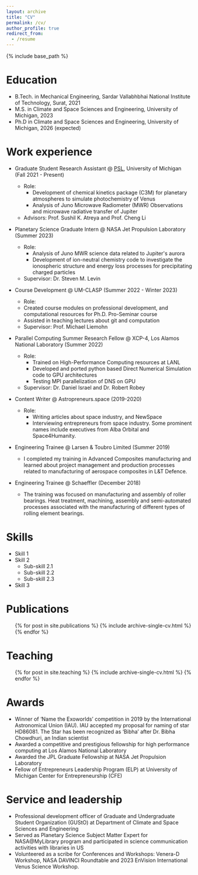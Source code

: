 ```yaml
---
layout: archive
title: "CV"
permalink: /cv/
author_profile: true
redirect_from:
  - /resume
---
```


{% include base_path %}

Education
======
* B.Tech. in Mechanical Engineering, Sardar Vallabhbhai National Institute of Technology, Surat, 2021
* M.S. in Climate and Space Sciences and Engineering, University of Michigan, 2023
* Ph.D in Climate and Space Sciences and Engineering, University of Michigan, 2026 (expected)

Work experience
======
* Graduate Student Research Assistant @ [PSL](https://psl.engin.umich.edu/), University of Michigan (Fall 2021 - Present)
  * Role:
    * Development of chemical kinetics package (C3M) for planetary atmospheres to simulate photochemistry of Venus
    * Analysis of Juno Microwave Radiometer (MWR) Observations and microwave radiative transfer of Jupiter
  * Advisors: Prof. Sushil K. Atreya and Prof. Cheng Li

* Planetary Science Graduate Intern @ NASA Jet Propulsion Laboratory (Summer 2023)
  * Role:
    * Analysis of Juno MWR science data related to Jupiter's aurora
    * Development of ion-neutral chemistry code to investigate the ionospheric structure and energy loss processes for precipitating charged particles
  * Supervisor: Dr. Steven M. Levin

* Course Development @ UM-CLASP (Summer 2022 - Winter 2023)
  * Role:
   * Created course modules on professional development, and computational resources for Ph.D. Pro-Seminar course
   * Assisted in teaching lectures about git and computation
  * Supervisor: Prof. Michael Liemohn

* Parallel Computing Summer Research Fellow @ XCP-4, Los Alamos National Laboratory (Summer 2022)
  * Role:
    * Trained on High-Performance Computing resources at LANL
    * Developed and ported python based Direct Numerical Simulation code to GPU architectures
    * Testing MPI parallelization of DNS on GPU
  * Supervisor: Dr. Daniel Israel and Dr. Robert Robey

* Content Writer @ Astropreneurs.space (2019-2020)
  * Role:
    * Writing articles about space industry, and NewSpace
    * Interviewing entrepreneurs from space industry. Some prominent names include executives from Alba Orbital and Space4Humanity.

* Engineering Trainee @ Larsen & Toubro Limited (Summer 2019)
  * I completed my training in Advanced Composites manufacturing and learned about project management and production processes related to manufacturing of aerospace composites in L&T Defence.

* Engineering Trainee @ Schaeffler (December 2018)
  * The training was focused on manufacturing and assembly of roller bearings. Heat treatment, machining, assembly and semi-automated processes associated with the manufacturing of different types of rolling element bearings.

Skills
======
* Skill 1
* Skill 2
  * Sub-skill 2.1
  * Sub-skill 2.2
  * Sub-skill 2.3
* Skill 3

Publications
======
  <ul>{% for post in site.publications %}
    {% include archive-single-cv.html %}
  {% endfor %}</ul>

  
Teaching
======
  <ul>{% for post in site.teaching %}
    {% include archive-single-cv.html %}
  {% endfor %}</ul>

Awards
======
* Winner of ‘Name the Exoworlds’ competition in 2019 by the International Astronomical Union (IAU). IAU accepted my proposal for naming of star HD86081. The Star has been recognized as ‘Bibha’ after Dr. Bibha Chowdhuri, an Indian scientist
* Awarded a competitive and prestigious fellowship for high performance computing at Los Alamos National Laboratory
* Awarded the JPL Graduate Fellowship at NASA Jet Propulsion Laboratory
* Fellow of Entrepreneurs Leadership Program (ELP) at University of Michigan Center for Entrepreneurship (CFE)

Service and leadership
======
* Professional development officer of Graduate and Undergraduate Student Organization (GUStO) at Department of Climate and Space Sciences and Engineering
* Served as Planetary Science Subject Matter Expert for NASA@MyLibrary program and participated in science communication activities with libraries in US
* Volunteered as a scribe for Conferences and Workshops: Venera-D Workshop, NASA DAVINCI Roundtable and 2023 EnVision International Venus Science Workshop.
